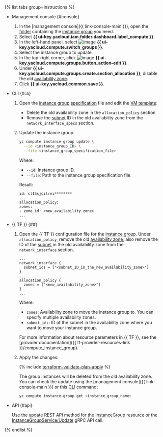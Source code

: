 {% list tabs group=instructions %}

- Management console {#console}

   1. In the [management console]({{ link-console-main }}), open the [folder](../../resource-manager/concepts/resources-hierarchy.md#folder) containing the [instance group](../../compute/concepts/instance-groups/index.md) you need.
   1. Select **{{ ui-key.yacloud.iam.folder.dashboard.label_compute }}**.
   1. In the left-hand panel, select ![image](../../_assets/console-icons/layers-3-diagonal.svg) **{{ ui-key.yacloud.compute.switch_groups }}**.
   1. Select the instance group to update.
   1. In the top-right corner, click ![image](../../_assets/console-icons/pencil.svg) **{{ ui-key.yacloud.compute.groups.button_action-edit }}**.
   1. Under **{{ ui-key.yacloud.compute.groups.create.section_allocation }}**, disable the old [availability zone](../../overview/concepts/geo-scope.md).
   1. Click **{{ ui-key.yacloud.common.save }}**.

- CLI {#cli}

   1. Open the [instance group](../../compute/concepts/instance-groups/specification.md) [specification](../../compute/concepts/instance-groups/index.md) file and edit the [VM template](../../compute/concepts/instance-groups/instance-template.md):
      * Delete the old availability zone in the `allocation_policy` section.
      * Remove the [subnet](../../vpc/concepts/network.md#subnet) ID in the old availability zone from the `network_interface_specs` section.
   1. Update the instance group:

      ```bash
      yc compute instance-group update \
        --id <instance_group_ID> \
        --file <instance_group_specification_file>
      ```

      Where:
      * `--id`: Instance group ID.
      * `--file`: Path to the instance group specification file.

      Result:

      ```text
      id: cl15sjqilrei********
      ...
      allocation_policy:
      zones:
      - zone_id: <new_availability_zone>
      ...
      ```

- {{ TF }} {#tf}

   1. Open the {{ TF }} configuration file for the [instance group](../../compute/concepts/instance-groups/index.md). Under `allocation_policy`, remove the old [availability zone](../../overview/concepts/geo-scope.md); also remove the ID of the [subnet](../../vpc/concepts/network.md#subnet) in the old availability zone from the `network_interface` section.

      ```hcl
      ...
      network_interface {
        subnet_ids = ["<subnet_ID_in_the_new_availability_zone>"]
      }
      ...
      allocation_policy {
        zones = ["<new_availability_zone>"]
      }
      ...
      ```

      Where:
      * `zones`: Availability zone to move the instance group to. You can specify multiple availability zones.
      * `subnet_ids`: ID of the subnet in the availability zone where you want to move your instance group.

      For more information about resource parameters in {{ TF }}, see the [provider documentation]({{ tf-provider-resources-link }}/compute_instance_group).
   1. Apply the changes:

      {% include [terraform-validate-plan-apply](../../_tutorials/_tutorials_includes/terraform-validate-plan-apply.md) %}

      The group instances will be deleted from the old availability zone. You can check the update using the [management console]({{ link-console-main }}) or this [CLI](../../cli/quickstart.md) command:

      ```bash
      yc compute instance-group get <instance_group_name>
      ```

- API {#api}

   Use the [update](../../compute/api-ref/InstanceGroup/update.md) REST API method for the [InstanceGroup](../../compute/api-ref/InstanceGroup/index.md) resource or the [InstanceGroupService/Update](../../compute/api-ref/grpc/instance_group_service.md#Update) gRPC API call.

{% endlist %}